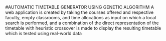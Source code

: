 #AUTOMATIC TIMETABLE GENERATOR USING GENETIC ALGORITHM
A web application is created by taking the courses offered and respective faculty, empty classrooms, and time allocations as input on which a local search is performed, and a combination of the direct representation of the timetable with heuristic crossover is made to display the resulting timetable which is tested using real-world data
